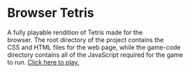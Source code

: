 # Browser Tetris
A fully playable rendition of Tetris made for the <br>
browser. The root directory of the project contains the <br>
CSS and HTML files for the web page, while the game-code <br>
directory contains all of the JavaScript required for the game <br>
to run. [Click here to play.](https://skylerdyoung.github.io/Browser-Tetris/)
